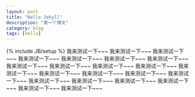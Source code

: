 ```yaml
---
layout: post
title: "Hello Jekyll"
description: "第一个博文"
category: blog
tags: [hello]
---
```

{% include JB/setup %}
我来测试一下~~~
我来测试一下~~~
我来测试一下~~~
我来测试一下~~~
我来测试一下~~~
我来测试一下~~~
我来测试一下~~~
我来测试一下~~~
我来测试一下~~~
我来测试一下~~~
我来测试一下~~~
我来测试一下~~~
我来测试一下~~~
我来测试一下~~~
我来测试一下~~~
我来测试一下~~~
我来测试一下~~~
我来测试一下~~~
我来测试一下~~~
我来测试一下~~~
我来测试一下~~~
我来测试一下~~~

